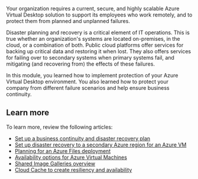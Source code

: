 Your organization requires a current, secure, and highly scalable Azure Virtual Desktop solution to support its employees who work remotely, and to protect them from planned and unplanned failures.

Disaster planning and recovery is a critical element of IT operations. This is true whether an organization's systems are located on-premises, in the cloud, or a combination of both. Public cloud platforms offer services for backing up critical data and restoring it when lost. They also offers services for failing over to secondary systems when primary systems fail, and mitigating (and recovering from) the effects of these failures.

In this module, you learned how to implement protection of your Azure Virtual Desktop environment. You also learned how to protect your company from different failure scenarios and help ensure business continuity.

## Learn more

To learn more, review the following articles:

- [Set up a business continuity and disaster recovery plan](https://docs.microsoft.com/azure/virtual-desktop/disaster-recovery)
- [Set up disaster recovery to a secondary Azure region for an Azure VM](https://docs.microsoft.com/azure/site-recovery/azure-to-azure-quickstart)
- [Planning for an Azure Files deployment](https://docs.microsoft.com/azure/storage/files/storage-files-planning#redundancy)
- [Availability options for Azure Virtual Machines](https://docs.microsoft.com/azure/virtual-machines/availability)
- [Shared Image Galleries overview](https://docs.microsoft.com/azure/virtual-machines/shared-image-galleries)
- [Cloud Cache to create resiliency and availability](https://docs.microsoft.com/fslogix/cloud-cache-resiliency-availability-cncpt)
